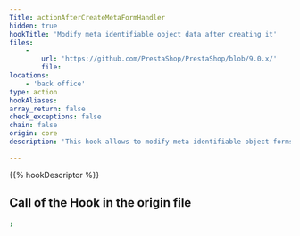 ```yaml
---
Title: actionAfterCreateMetaFormHandler
hidden: true
hookTitle: 'Modify meta identifiable object data after creating it'
files:
    -
        url: 'https://github.com/PrestaShop/PrestaShop/blob/9.0.x/'
        file: 
locations:
    - 'back office'
type: action
hookAliases: 
array_return: false
check_exceptions: false
chain: false
origin: core
description: 'This hook allows to modify meta identifiable object forms data after it was created'

---
```


{{% hookDescriptor %}}

## Call of the Hook in the origin file

```php
;
```

